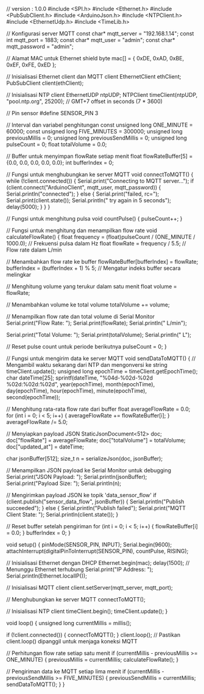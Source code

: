 // version : 1.0.0
#include <SPI.h>
#include <Ethernet.h>
#include <PubSubClient.h>
#include <ArduinoJson.h>
#include <NTPClient.h>
#include <EthernetUdp.h>
#include <TimeLib.h>

// Konfigurasi server MQTT
const char* mqtt_server = "192.168.1.14";
const int mqtt_port = 1883;
const char* mqtt_user = "admin";
const char* mqtt_password = "admin";

// Alamat MAC untuk Ethernet shield
byte mac[] = { 0xDE, 0xAD, 0xBE, 0xEF, 0xFE, 0xED };

// Inisialisasi Ethernet client dan MQTT client
EthernetClient ethClient;
PubSubClient client(ethClient);

// Inisialisasi NTP client
EthernetUDP ntpUDP;
NTPClient timeClient(ntpUDP, "pool.ntp.org", 25200); // GMT+7 offset in seconds (7 * 3600)

// Pin sensor
#define SENSOR_PIN 3

// Interval dan variabel penghitungan
const unsigned long ONE_MINUTE = 60000;
const unsigned long FIVE_MINUTES = 300000;
unsigned long previousMillis = 0;
unsigned long previousSendMillis = 0;
unsigned long pulseCount = 0;
float totalVolume = 0.0;

// Buffer untuk menyimpan flowRate setiap menit
float flowRateBuffer[5] = {0.0, 0.0, 0.0, 0.0, 0.0};
int bufferIndex = 0;

// Fungsi untuk menghubungkan ke server MQTT
void connectToMQTT() {
  while (!client.connected()) {
    Serial.print("Connecting to MQTT server...");
    if (client.connect("ArduinoClient", mqtt_user, mqtt_password)) {
      Serial.println("connected");
    } else {
      Serial.print("failed, rc=");
      Serial.print(client.state());
      Serial.println(" try again in 5 seconds");
      delay(5000);
    }
  }
}

// Fungsi untuk menghitung pulsa
void countPulse() {
  pulseCount++;
}

// Fungsi untuk menghitung dan menampilkan flow rate
void calculateFlowRate() {
  float frequency = (float)pulseCount / (ONE_MINUTE / 1000.0); // Frekuensi pulsa dalam Hz
  float flowRate = frequency / 5.5; // Flow rate dalam L/min

  // Menambahkan flow rate ke buffer
  flowRateBuffer[bufferIndex] = flowRate;
  bufferIndex = (bufferIndex + 1) % 5; // Mengatur indeks buffer secara melingkar

  // Menghitung volume yang terukur dalam satu menit
  float volume = flowRate;

  // Menambahkan volume ke total volume
  totalVolume += volume;

  // Menampilkan flow rate dan total volume di Serial Monitor
  Serial.print("Flow Rate: ");
  Serial.print(flowRate);
  Serial.println(" L/min");

  Serial.print("Total Volume: ");
  Serial.print(totalVolume);
  Serial.println(" L");

  // Reset pulse count untuk periode berikutnya
  pulseCount = 0;
}

// Fungsi untuk mengirim data ke server MQTT
void sendDataToMQTT() {
  // Mengambil waktu sekarang dari NTP dan mengonversi ke string
  timeClient.update();
  unsigned long epochTime = timeClient.getEpochTime();
  char dateTime[25];
  sprintf(dateTime, "%04d-%02d-%02d %02d:%02d:%02d", year(epochTime), month(epochTime), day(epochTime), hour(epochTime), minute(epochTime), second(epochTime));

  // Menghitung rata-rata flow rate dari buffer
  float averageFlowRate = 0.0;
  for (int i = 0; i < 5; i++) {
    averageFlowRate += flowRateBuffer[i];
  }
  averageFlowRate /= 5.0;

  // Menyiapkan payload JSON
  StaticJsonDocument<512> doc;
  doc["flowRate"] = averageFlowRate;
  doc["totalVolume"] = totalVolume;
  doc["updated_at"] = dateTime;

  char jsonBuffer[512];
  size_t n = serializeJson(doc, jsonBuffer);

  // Menampilkan JSON payload ke Serial Monitor untuk debugging
  Serial.print("JSON Payload: ");
  Serial.println(jsonBuffer);
  Serial.print("Payload Size: ");
  Serial.println(n);

  // Mengirimkan payload JSON ke topik 'data_sensor_flow'
  if (client.publish("sensor_data_flow", jsonBuffer)) {
    Serial.println("Publish succeeded");
  } else {
    Serial.println("Publish failed");
    Serial.print("MQTT Client State: ");
    Serial.println(client.state());
  }

  // Reset buffer setelah pengiriman
  for (int i = 0; i < 5; i++) {
    flowRateBuffer[i] = 0.0;
  }
  bufferIndex = 0;
}

void setup() {
  pinMode(SENSOR_PIN, INPUT);
  Serial.begin(9600);
  attachInterrupt(digitalPinToInterrupt(SENSOR_PIN), countPulse, RISING);

  // Inisialisasi Ethernet dengan DHCP
  Ethernet.begin(mac);
  delay(1500); // Menunggu Ethernet terhubung
  Serial.print("IP Address: ");
  Serial.println(Ethernet.localIP());

  // Inisialisasi MQTT client
  client.setServer(mqtt_server, mqtt_port);

  // Menghubungkan ke server MQTT
  connectToMQTT();

  // Inisialisasi NTP client
  timeClient.begin();
  timeClient.update();
}

void loop() {
  unsigned long currentMillis = millis();

  if (!client.connected()) {
    connectToMQTT();
  }
  client.loop();  // Pastikan client.loop() dipanggil untuk menjaga koneksi MQTT

  // Perhitungan flow rate setiap satu menit
  if (currentMillis - previousMillis >= ONE_MINUTE) {
    previousMillis = currentMillis;
    calculateFlowRate();
  }

  // Pengiriman data ke MQTT setiap lima menit
  if (currentMillis - previousSendMillis >= FIVE_MINUTES) {
    previousSendMillis = currentMillis;
    sendDataToMQTT();
  }
}
